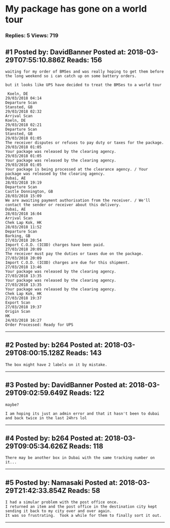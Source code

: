 # My package has gone on a world tour

### Replies: 5 Views: 719

## \#1 Posted by: DavidBanner Posted at: 2018-03-29T07:55:10.886Z Reads: 156

```
waiting for my order of BMSes and was really hoping to get them before the long weekend so i can catch up on some battery orders.

but it looks like UPS have decided to treat the BMSes to a world tour

 Koeln, DE
29/03/2018 04:14
Departure Scan
Stansted, GB
29/03/2018 02:32
Arrival Scan
Koeln, DE
29/03/2018 02:21
Departure Scan
Stansted, GB
29/03/2018 01:05
The receiver disputes or refuses to pay duty or taxes for the package.
29/03/2018 01:05
Your package was released by the clearing agency.
29/03/2018 01:05
Your package was released by the clearing agency.
29/03/2018 01:05
Your package is being processed at the clearance agency. / Your package was released by the clearing agency.
Dubai, AE
28/03/2018 19:19
Departure Scan
Castle Donnington, GB
28/03/2018 15:09
We are awaiting payment authorisation from the receiver. / We'll contact the sender or receiver about this delivery.
Dubai, AE
28/03/2018 16:04
Arrival Scan
Chek Lap Kok, HK
28/03/2018 11:52
Departure Scan
Barking, GB
27/03/2018 20:54
Import C.O.D. (ICOD) charges have been paid.
27/03/2018 20:09
The receiver must pay the duties or taxes due on the package.
27/03/2018 20:09
Import C.O.D. (ICOD) charges are due for this shipment.
27/03/2018 13:46
Your package was released by the clearing agency.
27/03/2018 13:35
Your package was released by the clearing agency.
27/03/2018 13:35
Your package was released by the clearing agency.
Chek Lap Kok, HK
27/03/2018 19:37
Export Scan
27/03/2018 19:37
Origin Scan
HK
24/03/2018 16:27
Order Processed: Ready for UPS
```

---
## \#2 Posted by: b264 Posted at: 2018-03-29T08:00:15.128Z Reads: 143

```
The box might have 2 labels on it by mistake.
```

---
## \#3 Posted by: DavidBanner Posted at: 2018-03-29T09:02:59.649Z Reads: 122

```
maybe?

I am hoping its just an admin error and that it hasn't been to dubai and back twice in the last 24hrs lol
```

---
## \#4 Posted by: b264 Posted at: 2018-03-29T09:05:34.626Z Reads: 118

```
There may be another box in Dubai with the same tracking number on it...
```

---
## \#5 Posted by: Namasaki Posted at: 2018-03-29T21:42:33.854Z Reads: 58

```
I had a simular problem with the post office once.
I returned an item and the post office in the destination city kept sending it back to my city over and over again.
It was so frustrating.  Took a while for them to finally sort it out.
```

---

